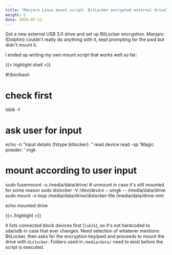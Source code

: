 ```yaml
---
title: "Manjaro Linux mount script: BitLocker encrypted external drive"
weight: 2
date: 2020-07-12
---
```


Got a new external USB 3.0 drive and set up BitLocker encryption. Manjaro (Dolphin) couldn't really do anything with it, kept prompting for the pwd but didn't mount it.

I ended up writing my own mount script that works well so far:

{{< highlight shell >}}

#!/bin/bash

# check first
lsblk -f

# ask user for input
echo -n "input details (fstype bitlocker): "
read device
read -sp 'Magic powder: ' mgk

# mount according to user input
sudo fusermount -u /media/data/drive/ # unmount in case it's still mounted for some reason
sudo dislocker -V /dev/$device -u$mgk -- /media/data/drive
sudo mount -o loop /media/data/drive/dislocker-file /media/data/drive-mnt

echo mounted drive

{{< /highlight >}}

It lists connected block devices first (`lsblk`), so it's not hardcoded to sda/sdb in case that ever changes. Need selection of whatever mentions BitLocker, then asks for the encryption key/pwd and proceeds to mount the drive with `dislocker`. Folders used in `/media/data/` need to exist before the script is executed.